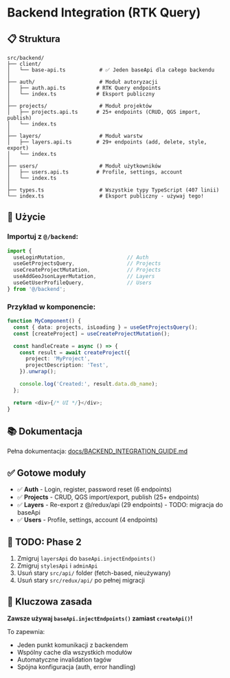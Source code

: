 # Backend Integration (RTK Query)

## 📋 Struktura

```
src/backend/
├── client/
│   └── base-api.ts           # ✅ Jeden baseApi dla całego backendu
│
├── auth/                     # Moduł autoryzacji
│   ├── auth.api.ts          # RTK Query endpoints
│   └── index.ts             # Eksport publiczny
│
├── projects/                 # Moduł projektów
│   ├── projects.api.ts      # 25+ endpoints (CRUD, QGS import, publish)
│   └── index.ts
│
├── layers/                   # Moduł warstw
│   ├── layers.api.ts        # 29+ endpoints (add, delete, style, export)
│   └── index.ts
│
├── users/                    # Moduł użytkowników
│   ├── users.api.ts         # Profile, settings, account
│   └── index.ts
│
├── types.ts                  # Wszystkie typy TypeScript (407 linii)
└── index.ts                  # Eksport publiczny - używaj tego!
```

## 🚀 Użycie

### Importuj z `@/backend`:

```typescript
import {
  useLoginMutation,                    // Auth
  useGetProjectsQuery,                 // Projects
  useCreateProjectMutation,            // Projects
  useAddGeoJsonLayerMutation,          // Layers
  useGetUserProfileQuery,              // Users
} from '@/backend';
```

### Przykład w komponencie:

```typescript
function MyComponent() {
  const { data: projects, isLoading } = useGetProjectsQuery();
  const [createProject] = useCreateProjectMutation();

  const handleCreate = async () => {
    const result = await createProject({
      project: 'MyProject',
      projectDescription: 'Test',
    }).unwrap();

    console.log('Created:', result.data.db_name);
  };

  return <div>{/* UI */}</div>;
}
```

## 📚 Dokumentacja

Pełna dokumentacja: [docs/BACKEND_INTEGRATION_GUIDE.md](../../docs/BACKEND_INTEGRATION_GUIDE.md)

## ✅ Gotowe moduły

- ✅ **Auth** - Login, register, password reset (6 endpoints)
- ✅ **Projects** - CRUD, QGS import/export, publish (25+ endpoints)
- ✅ **Layers** - Re-export z @/redux/api (29 endpoints) - TODO: migracja do baseApi
- ✅ **Users** - Profile, settings, account (4 endpoints)

## 🔄 TODO: Phase 2

1. Zmigruj `layersApi` do `baseApi.injectEndpoints()`
2. Zmigruj `stylesApi` i `adminApi`
3. Usuń stary `src/api/` folder (fetch-based, nieużywany)
4. Usuń stary `src/redux/api/` po pełnej migracji

## 🎯 Kluczowa zasada

**Zawsze używaj `baseApi.injectEndpoints()` zamiast `createApi()`!**

To zapewnia:
- Jeden punkt komunikacji z backendem
- Wspólny cache dla wszystkich modułów
- Automatyczne invalidation tagów
- Spójna konfiguracja (auth, error handling)
